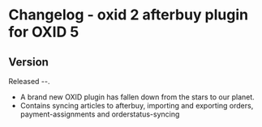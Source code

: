# Changelog - oxid 2 afterbuy plugin for OXID 5

## Version
Released --.
* A brand new OXID plugin has fallen down from the stars to our planet.
* Contains syncing articles to afterbuy, importing and exporting orders, payment-assignments and orderstatus-syncing

